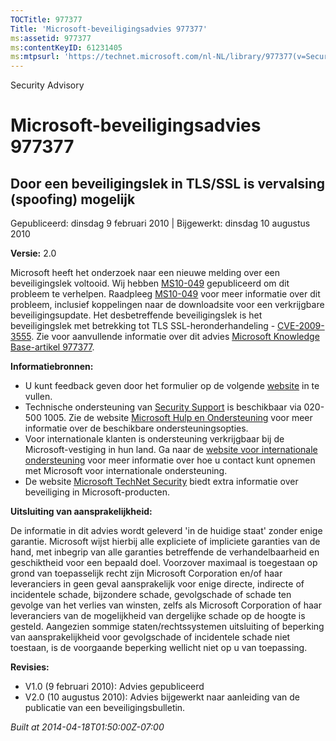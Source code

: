 ```yaml
---
TOCTitle: 977377
Title: 'Microsoft-beveiligingsadvies 977377'
ms:assetid: 977377
ms:contentKeyID: 61231405
ms:mtpsurl: 'https://technet.microsoft.com/nl-NL/library/977377(v=Security.10)'
---
```


Security Advisory

Microsoft-beveiligingsadvies 977377
===================================

Door een beveiligingslek in TLS/SSL is vervalsing (spoofing) mogelijk
---------------------------------------------------------------------

Gepubliceerd: dinsdag 9 februari 2010 | Bijgewerkt: dinsdag 10 augustus 2010

**Versie:** 2.0

Microsoft heeft het onderzoek naar een nieuwe melding over een beveiligingslek voltooid. Wij hebben [MS10-049](http://technet.microsoft.com/security/bulletin/ms10-049) gepubliceerd om dit probleem te verhelpen. Raadpleeg [MS10-049](http://technet.microsoft.com/security/bulletin/ms10-049) voor meer informatie over dit probleem, inclusief koppelingen naar de downloadsite voor een verkrijgbare beveiligingsupdate. Het desbetreffende beveiligingslek is het beveiligingslek met betrekking tot TLS SSL-heronderhandeling - [CVE-2009-3555](http://www.cve.mitre.org/cgi-bin/cvename.cgi?name=cve-2009-3555). Zie voor aanvullende informatie over dit advies [Microsoft Knowledge Base-artikel 977377](http://support.microsoft.com/kb/977377).

**Informatiebronnen:**

-   U kunt feedback geven door het formulier op de volgende [website](https://support.microsoft.com/common/survey.aspx?scid=sw;en;1257&amp;showpage=1&amp;ws=technet&amp;sd=tech) in te vullen.
-   Technische ondersteuning van [Security Support](http://go.microsoft.com/fwlink/?linkid=21131) is beschikbaar via 020-500 1005. Zie de website [Microsoft Hulp en Ondersteuning](http://support.microsoft.com) voor meer informatie over de beschikbare ondersteuningsopties.
-   Voor internationale klanten is ondersteuning verkrijgbaar bij de Microsoft-vestiging in hun land. Ga naar de [website voor internationale ondersteuning](http://go.microsoft.com/fwlink/?linkid=21155) voor meer informatie over hoe u contact kunt opnemen met Microsoft voor internationale ondersteuning.
-   De website [Microsoft TechNet Security](http://go.microsoft.com/fwlink/?linkid=21132) biedt extra informatie over beveiliging in Microsoft-producten.

**Uitsluiting van aansprakelijkheid:**

De informatie in dit advies wordt geleverd 'in de huidige staat' zonder enige garantie. Microsoft wijst hierbij alle expliciete of impliciete garanties van de hand, met inbegrip van alle garanties betreffende de verhandelbaarheid en geschiktheid voor een bepaald doel. Voorzover maximaal is toegestaan op grond van toepasselijk recht zijn Microsoft Corporation en/of haar leveranciers in geen geval aansprakelijk voor enige directe, indirecte of incidentele schade, bijzondere schade, gevolgschade of schade ten gevolge van het verlies van winsten, zelfs als Microsoft Corporation of haar leveranciers van de mogelijkheid van dergelijke schade op de hoogte is gesteld. Aangezien sommige staten/rechtssystemen uitsluiting of beperking van aansprakelijkheid voor gevolgschade of incidentele schade niet toestaan, is de voorgaande beperking wellicht niet op u van toepassing.

**Revisies:**

-   V1.0 (9 februari 2010): Advies gepubliceerd
-   V2.0 (10 augustus 2010): Advies bijgewerkt naar aanleiding van de publicatie van een beveiligingsbulletin.

*Built at 2014-04-18T01:50:00Z-07:00*
